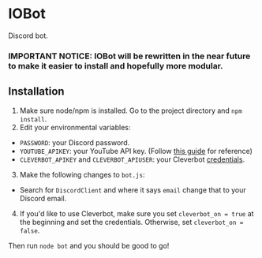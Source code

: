 # IOBot

Discord bot.

### IMPORTANT NOTICE: IOBot will be rewritten in the near future to make it easier to install and hopefully more modular.

## Installation

1. Make sure node/npm is installed. Go to the project directory and `npm install`.
2. Edit your environmental variables:
  - `PASSWORD`: your Discord password.
  - `YOUTUBE_APIKEY`: your YouTube API key. (Follow [this guide](https://developers.google.com/youtube/v3/getting-started) for reference)
  - `CLEVERBOT_APIKEY` and `CLEVERBOT_APIUSER`: your Cleverbot [credentials](https://cleverbot.io/keys).
3. Make the following changes to `bot.js`:
  - Search for `DiscordClient` and where it says `email` change that to your Discord email.
4. If you'd like to use Cleverbot, make sure you set `cleverbot_on = true` at the beginning and set the credentials. Otherwise, set `cleverbot_on = false`.

Then run `node bot` and you should be good to go!